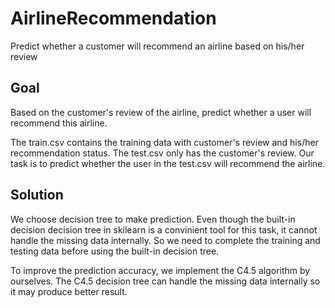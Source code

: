 # AirlineRecommendation
Predict whether a customer will recommend an airline based on his/her review

## Goal
Based on the customer's review of the airline, predict whether a user will recommend this airline.

The train.csv contains the training data with customer's review and his/her recommendation status.
The test.csv only has the customer's review.
Our task is to predict whether the user in the test.csv will recommend the airline.

## Solution
We choose decision tree to make prediction.
Even though the built-in decision decision tree in skilearn is a convinient tool for this task, it cannot handle the missing data internally.
So we need to complete the training and testing data before using the built-in decision tree.

To improve the prediction accuracy, we implement the C4.5 algorithm by ourselves. The C4.5 decision tree can handle the missing data internally so it may produce better result.
